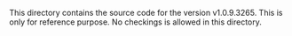 This directory contains the source code for the version v1.0.9.3265.
This is only for reference purpose. No checkings is allowed in this directory.